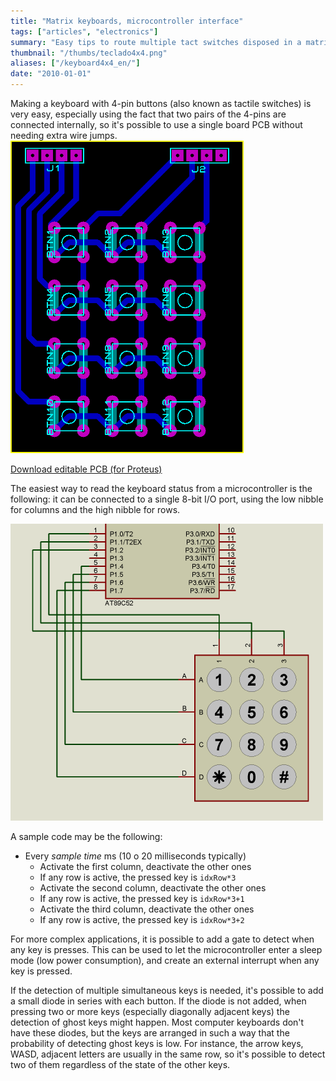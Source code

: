 ```yaml
---
title: "Matrix keyboards, microcontroller interface"
tags: ["articles", "electronics"]
summary: "Easy tips to route multiple tact switches disposed in a matrix configuration."
thumbnail: "/thumbs/teclado4x4.png"
aliases: ["/keyboard4x4_en/"]
date: "2010-01-01"
---
```

Making a keyboard with 4-pin buttons (also known as tactile switches) is very easy, especially using the fact that two pairs of the 4-pins are connected internally, so it's possible to use a single board PCB without needing extra wire jumps.
![3x4 keyboard schematic](/images/keypad_lyt.png)

[Download editable PCB (for Proteus)](/downloads/keypad.zip)

The easiest way to read the keyboard status from a microcontroller is the following: it can be connected to a single 8-bit I/O port, using the low nibble for columns and the high nibble for rows.

![3x4 keyboard connection for microcontroller](/images/keypad_conn.png)

A sample code may be the following:

* Every *sample time* ms (10 o 20 milliseconds typically)
	* Activate the first column, deactivate the other ones
	* If any row is active, the pressed key is `idxRow*3`
	* Activate the second column, deactivate the other ones
	* If any row is active, the pressed key is `idxRow*3+1`
	* Activate the third column, deactivate the other ones
	* If any row is active, the pressed key is `idxRow*3+2`
	
For more complex applications, it is possible to add a gate to detect when any key is presses. This can be used to let the microcontroller enter a sleep mode (low power consumption), and create an external interrupt when any key is pressed.

If the detection of multiple simultaneous keys is needed, it's possible to add a small diode in series with each button. If the diode is not added, when pressing two or more keys (especially diagonally adjacent keys) the detection of ghost keys might happen. Most computer keyboards don't have these diodes, but the keys are arranged in such a way that the probability of detecting ghost keys is low. For instance, the arrow keys, WASD, adjacent letters are usually in the same row, so it's possible to detect two of them regardless of the state of the other keys.
